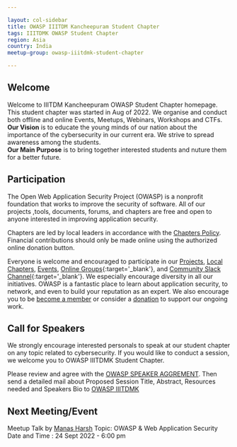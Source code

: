 ```yaml
---

layout: col-sidebar
title: OWASP IIITDM Kancheepuram Student Chapter
tags: IIITDMK OWASP Student Chapter
region: Asia
country: India
meetup-group: owasp-iiitdmk-student-chapter

---
```


## Welcome
Welcome to IIITDM Kancheepuram OWASP Student Chapter homepage. This student chapter was started in Aug of 2022. We organise and conduct both offline and online Events, Meetups, Webinars, Workshops and CTFs.<br />
**Our Vision** is to educate the young minds of our nation about the importance of the cybersecurity in our current era. We strive to spread awareness among the students.<br />
**Our Main Purpose** is to bring together interested students and nuture them for a better future.<br />

## Participation
The Open Web Application Security Project (OWASP) is a nonprofit foundation that works to improve the security of software. All of our projects ,tools, documents, forums, and chapters are free and open to anyone interested in improving application security. 

Chapters are led by local leaders in accordance with the [Chapters Policy](/www-policy/operational/chapters). Financial contributions should only be made online using the authorized online donation button. 

Everyone is welcome and encouraged to participate in our [Projects](/projects/), [Local Chapters](/chapters/), [Events](/events/), [Online Groups](https://groups.google.com/a/owasp.com/){:target='_blank'}, and [Community Slack Channel](https://owasp.slack.com/){:target='_blank'}. We especially encourage diversity in all our initiatives. OWASP is a fantastic place to learn about application security, to network, and even to build your reputation as an expert. We also encourage you to be [become a member](/membership/) or consider a [donation](/donate/) to support our ongoing work.


## Call for Speakers
We strongly encourage interested personals to speak at our student chapter on any topic related to cybersecurity. If you would like to conduct a session, we welcome you to OWASP IIITDMK Student Chapter. 

Please review and agree with the [OWASP SPEAKER AGGREMENT](https://owasp.org/www-policy/legal/speaker-agreement). Then send a detailed mail about Proposed Session Title, Abstract, Resources needed and Speakers Bio to [OWASP IIITDMK](mailto:rohit.kumarnk@owasp.org) 

Next Meeting/Event 
---------------------
Meetup Talk by [Manas Harsh](https://www.linkedin.com/in/manasharsh?originalSubdomain=in)
Topic: OWASP & Web Application Security
Date and Time : 24 Sept 2022 - 6:00 pm 

